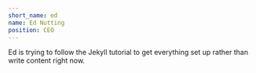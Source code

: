 ```yaml
---
short_name: ed
name: Ed Nutting
position: CEO
---
```

Ed is trying to follow the Jekyll tutorial to get everything set up rather than write content right now.